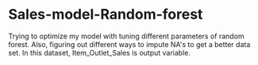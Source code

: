 # Sales-model-Random-forest
Trying to optimize my model with tuning different parameters of random forest.
Also, figuring out different ways to impute NA's to get a better data set.
In this dataset, Item_Outlet_Sales is output variable. 
